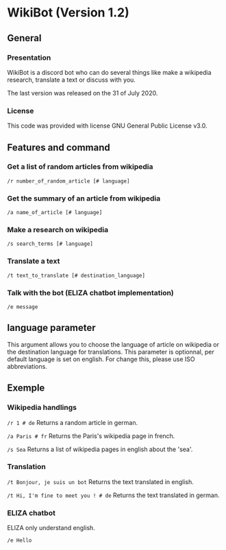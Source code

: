 # WikiBot (Version 1.2)

## General

### Presentation

WikiBot is a discord bot who can do several things like make a wikipedia research, translate a text or discuss with you.

The last version was released on the 31 of July 2020.

### License

This code was provided with license GNU General Public License v3.0.


## Features and command

### Get a list of random articles from wikipedia

`/r number_of_random_article [# language]`

### Get the summary of an article from wikipedia

`/a name_of_article [# language]`

### Make a research on wikipedia

`/s search_terms [# language]`

### Translate a text

`/t text_to_translate [# destination_language]`

### Talk with the bot (ELIZA chatbot implementation)

`/e message`

## language parameter

This argument allows you to choose the language of article on wikipedia or the destination language for translations. This parameter is optionnal, per default language is set on english. For change this, please use ISO abbreviations.

## Exemple

### Wikipedia handlings

`/r 1 # de` 
Returns a random article in german.

`/a Paris # fr`
Returns the Paris's wikipedia page in french.

`/s Sea`
Returns a list of wikipedia pages in english about the 'sea'.

### Translation

`/t Bonjour, je suis un bot`
Returns the text translated in english.

`/t Hi, I'm fine to meet you ! # de`
Returns the text translated in german.

### ELIZA chatbot

ELIZA only understand english.

`/e Hello`
